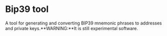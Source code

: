 # Bip39 tool
A tool for generating and converting BIP39 mnemonic phrases to addresses and private keys.**WARNING:**It is still experimental software.